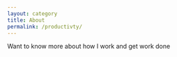 ```yaml
---
layout: category
title: About
permalink: /productivty/
---
```


Want to know more about how I work and get work done
